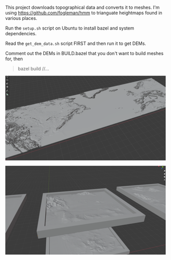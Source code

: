 This project downloads topographical data and converts it to meshes. I'm using https://github.com/fogleman/hmm to trianguate heightmaps found in various places.

Run the `setup.sh` script on Ubuntu to install bazel and system dependencies.

Read the `get_dem_data.sh` script FIRST and then run it to get DEMs.

Comment out the DEMs in BUILD.bazel that you don't want to build meshes for, then

> bazel build //...

![alt text](https://github.com/ghorn/topomesh/blob/main/readme/copernicus.png?raw=true)

![alt text](https://github.com/ghorn/topomesh/blob/main/readme/sfbay_reliefs.png?raw=true)
